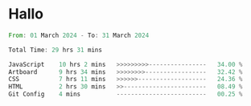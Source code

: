 # Hallo
<!--START_SECTION:waka-->

```rust
From: 01 March 2024 - To: 31 March 2024

Total Time: 29 hrs 31 mins

JavaScript    10 hrs 2 mins   >>>>>>>>>----------------   34.00 %
Artboard      9 hrs 34 mins   >>>>>>>>-----------------   32.42 %
CSS           7 hrs 11 mins   >>>>>>-------------------   24.36 %
HTML          2 hrs 30 mins   >>-----------------------   08.49 %
Git Config    4 mins          -------------------------   00.25 %
```

<!--END_SECTION:waka-->

